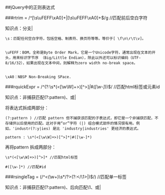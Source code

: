 ##jQuery中的正则表达式

###rtrim = /^[\s\uFEFF\xA0]+|[\s\uFEFF\xA0]+$/g //匹配前后空白字符

知识点：分支|

	\s：匹配任何空白字符，包括空格、制表符、换页符等等。等价于[ \f\n\r\t\v]。


	\uFEFF：BOM，全称是Byte Order Mark，它是一个Unicode字符，通常出现在文本的开头，用来标识字节序 （Big/Little Endian），除此以外还可以标识编码（UTF-8/16/32），如果出现在文本中间，则解释为zero width no-break space。


	\xA0：NBSP Non-Breaking SPace.




###rquickExpr = /^(?:\s*(<[\w\W]+>)[^>]*|#([\w-]*))$/ //匹配html标签或元素id

知识点：非捕获匹配(?:pattern)、或|


将表达式拆成两部分：

	(?:pattern ) //匹配 pattern 但不捕获该匹配的子表达式，即它是一个非捕获匹配，不存储供以后使用的匹配。这对于用“or”字符 (|) 组合模式部件的情况很有用。例如，'industr(?:y|ies) 是比 'industry|industries' 更经济的表达式。

	pattern : \s*(<[\w\W]+>)[^>]*|#([\w-]*)



再将pattern 拆成两部分：

	\s*(<[\w\W]+>)[^>]* //匹配html标签

	#([\w-]*) //匹配#id
	

###rsingleTag = (/^<(\w+)\s*\/?>(?:<\/\1>|)$/)  //匹配单一标签

知识点：非捕获匹配(?:pattern)、后向匹配\1、或|



